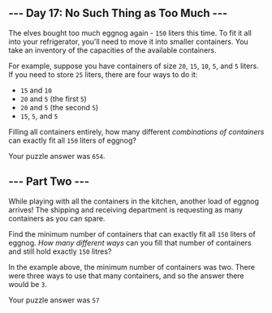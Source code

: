 <article class="day-desc"><h2>--- Day 17: No Such Thing as Too Much ---</h2><p>The elves bought too much eggnog again - <code>150</code> liters this time.  To fit it all into your refrigerator, you'll need to move it into smaller containers.  You take an inventory of the capacities of the available containers.</p>
<p>For example, suppose you have containers of size <code>20</code>, <code>15</code>, <code>10</code>, <code>5</code>, and <code>5</code> liters.  If you need to store <code>25</code> liters, there are four ways to do it:</p>
<ul>
<li><code>15</code> and <code>10</code></li>
<li><code>20</code> and <code>5</code> (the first <code>5</code>)</li>
<li><code>20</code> and <code>5</code> (the second <code>5</code>)</li>
<li><code>15</code>, <code>5</code>, and <code>5</code></li>
</ul>
<p>Filling all containers entirely, how many different <em>combinations of containers</em> can exactly fit all <code>150</code> liters of eggnog?</p>
</article>

Your puzzle answer was `` 654 ``.

<article class="day-desc"><h2 id="part2">--- Part Two ---</h2><p>While playing with all the containers in the kitchen, another load of eggnog <span title="Apparently, Amazon ships to the North Pole now.">arrives</span>!  The shipping and receiving department is requesting as many containers as you can spare.</p>
<p>Find the minimum number of containers that can exactly fit all <code>150</code> liters of eggnog.  <em>How many different ways</em> can you fill that number of containers and still hold exactly <code>150</code> litres?</p>
<p>In the example above, the minimum number of containers was two.  There were three ways to use that many containers, and so the answer there would be <code>3</code>.</p>
<p></p>
</article>

Your puzzle answer was `` 57 ``